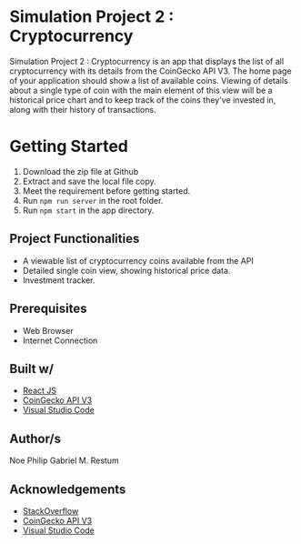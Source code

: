 # Simulation Project 2 : Cryptocurrency

Simulation Project 2 : Cryptocurrency is an app that displays the list of all cryptocurrency with its details from the CoinGecko API V3. The home page of your application should show a list of available coins. Viewing of details about a single type of coin with the main element of this view will be a historical price chart and to keep track of the coins they've invested in, along with their history of transactions.

# Getting Started

1. Download the zip file at Github
2. Extract and save the local file copy.
3. Meet the requirement before getting started.
4. Run `npm run server` in the root folder.
5. Run `npm start` in the app directory.

## Project Functionalities

- A viewable list of cryptocurrency coins available from the API
- Detailed single coin view, showing historical price data.
- Investment tracker.

## Prerequisites

- Web Browser
- Internet Connection

## Built w/

- [React JS](https://reactjs.org/)
- [CoinGecko API V3](https://www.coingecko.com/api/documentations/v3)
- [Visual Studio Code](<([https://code.visualstudio.com/](https://code.visualstudio.com/))>)

## Author/s

Noe Philip Gabriel M. Restum

## Acknowledgements

- [StackOverflow](https://stackoverflow.com/)
- [CoinGecko API V3](https://www.coingecko.com/api/documentations/v3)
- [Visual Studio Code](<([https://code.visualstudio.com/](https://code.visualstudio.com/))>)
